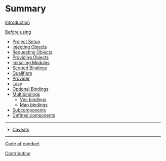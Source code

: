 # Summary

[Introduction](intro.md)

[Before using](before.md)

- [Project Setup](./setup.md)
- [Injecting Objects](inject.md)
- [Requesting Objects](request.md)
- [Providing Objects](inject.md)
- [Installing Modules](install.md)
- [Scoped Bindings](scoped.md)
- [Qualifiers]()
- [Provider]()
- [Lazy]()
- [Optional Bindings]()
- [Multibindings]()
    - [Vec bindings]()
    - [Map bindings]()
- [Subcomponents]()
- [Defined components]()

---

- [Caveats](caveats.md)

---

[Code of conduct](code-of-conduct.md)

[Contributing](contributing.md)